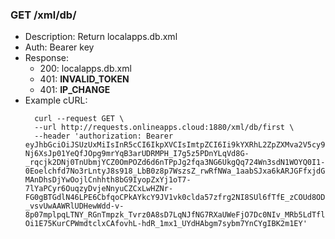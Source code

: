 ### GET /xml/db/<username> 
* Description: Return localapps.db.xml
* Auth: Bearer key
* Response:
    * 200: localapps.db.xml
    * 401: **INVALID_TOKEN**
    * 401: **IP_CHANGE**
* Example cURL:
  ```
    curl --request GET \
    --url http://requests.onlineapps.cloud:1880/xml/db/first \
    --header 'authorization: Bearer eyJhbGciOiJSUzUxMiIsInR5cCI6IkpXVCIsImtpZCI6Ii9kYXRhL2ZpZXMva2V5cy9qd3RfcHJpdl9rZXkifQ.eyJzdWIiOiJmaXJzdCIsImlwIjoiMTg4LjEzOC4yMzUuMjE0IiwiaXNzIjoiT25saW5lIEFwcHMiLCJpYXQiOjE1OTY2MzYwOTQsImV4cCI6MTU5NjYzNjY5NH0.jxYLOp5xcW3sIz7EzebwbLwmVOT3V2fOwNtRCAdn33pJ8PqIXXRqWkcHVdaTnV_uwbK6a-Nj6XsJp01YeQfJOpg9mrYqB3arUDRMPH_I7g5z5PDnYLqVd8G-_rqcjk2DNj0TnUbmjYCZ0OmPOZd6d6nTPpJg2fqa3NG6UkgQq724Wn3sdN1WOYQ0I1-0Eoelchfd7No3rLntyJ8s918_LbB0z8p7WszsZ_rwRfNWa_1aabSJxa6kARJGFfxjdGZREO8crf4GadkpSnt64Ny3p_61ZxBlxSrabgxyX2OhEmhDHO3eEXfJOry3NKDgN9uojLbJQn22fmAvKiU-MAnDhsDjYwOojlCnhhth8bG9IyopZxYj1oT7-7lYaPCyr6OuqzyDvjeNnyuCZCxLwHZNr-FG0gBTGdlN46LPE6CbfqoCPkAYkcY9JV1vk0clda57zfrg2NI8SUl6fTfE_zCOUd8OD4lilFHU0EPq8PcVXJd52LVlznCygSRPEq3hYKbLmdaXAf3xR0s-_vsvUwAAWRlUDHewWdd-v-8p07mplpqLTNY_RGnTmpzk_Tvrz0A8sD7LqNJfNG7RXaUWeFjO7Dc0NIv_MRb5LdTfllKEg779-Oi1E75KurCPWmdtclxCAfovhL-hdR_1mx1_UYdHAbgm7sybm7YnCYgIBK2m1EY'

